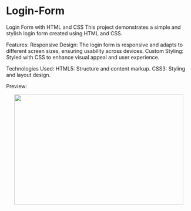 # Login-Form

Login Form with HTML and CSS
This project demonstrates a simple and stylish login form created using HTML and CSS. 

Features:
Responsive Design: The login form is responsive and adapts to different screen sizes, ensuring usability across devices.
Custom Styling: Styled with CSS to enhance visual appeal and user experience.

Technologies Used:
HTML5: Structure and content markup.
CSS3: Styling and layout design.


Preview:
<p align="center">
  <img width="460" height="300" src="https://github.com/user-attachments/assets/c65fe576-6f89-4a82-9ded-a535770d2005">
</p>


